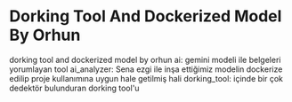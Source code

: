 # Dorking Tool And Dockerized Model By Orhun
dorking tool and dockerized model by orhun
ai: gemini modeli ile belgeleri yorumlayan tool
ai_analyzer: Sena ezgi ile inşa ettiğimiz modelin dockerize edilip proje kullanımına uygun hale getilmiş hali
dorking_tool: içinde bir çok dedektör bulunduran dorking tool'u
